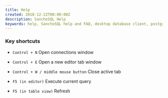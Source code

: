 ```yaml
---
title: Help
created: 2018-12-22T00:00:00Z
description: SanchoSQL Help
keywords: help, SanchoSQL help and FAQ, desktop database client, postgres, linux, SanchoSQL, GTK+, GTKmm
---
```


### Key shortcuts

- `Control + N` Open connections window

- `Control + E` Open a new editor tab window

- `Control + W / middle mouse button` Close active tab

- `F5 (in editor)` Execute current query

- `F5 (in table view)` Refresh

